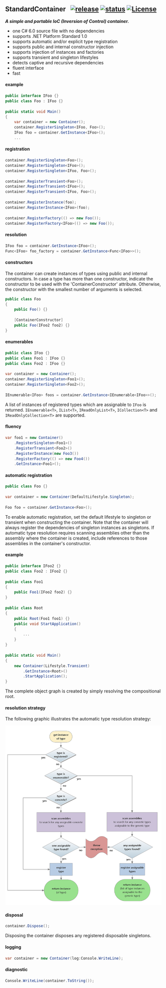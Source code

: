 
## StandardContainer&nbsp;&nbsp; [![release](https://img.shields.io/github/release/dshe/StandardContainer.svg)](https://github.com/dshe/StandardContainer/releases) [![status](https://ci.appveyor.com/api/projects/status/uuft89jhlm0xw22q/branch/master?svg=true)](https://ci.appveyor.com/project/dshe/standardcontainer/branch/master) [![License](https://img.shields.io/badge/license-Apache%202.0-7755BB.svg)](https://opensource.org/licenses/Apache-2.0)

***A simple and portable IoC (Inversion of Control) container.***
- one C# 6.0 source file with no dependencies
- supports .NET Platform Standard 1.0
- supports automatic and/or explicit type registration
- supports public and internal constructor injection
- supports injection of instances and factories
- supports transient and singleton lifestyles
- detects captive and recursive dependencies
- fluent interface
- fast

#### example
```csharp
public interface IFoo {}
public class Foo : IFoo {}

public static void Main()
{
    var container = new Container();
    container.RegisterSingleton<IFoo, Foo>();
    IFoo foo = container.GetInstance<IFoo>();
    ...
```
#### registration
```csharp
container.RegisterSingleton<Foo>();
container.RegisterSingleton<IFoo>();
container.RegisterSingleton<IFoo, Foo>();

container.RegisterTransient<Foo>();
container.RegisterTransient<IFoo>();
container.RegisterTransient<IFoo, Foo>();

container.RegisterInstance(foo);
container.RegisterInstance<IFoo>(foo);

container.RegisterFactory(() => new Foo());
container.RegisterFactory<IFoo>(() => new Foo());
```
#### resolution
```csharp
IFoo foo = container.GetInstance<IFoo>();
Func<IFoo> foo_factory = container.GetInstance<Func<IFoo>>();
```
#### constructors
The container can create instances of types using public and internal constructors. In case a type has more than one constructor, indicate the constructor to be used with the 'ContainerConstructor' attribute. Otherwise, the constructor with the smallest number of arguments is selected.
```csharp
public class Foo
{
    public Foo() {}

    [ContainerConstructor]    
    public Foo(IFoo2 foo2) {}
}
```
#### enumerables
```csharp
public class IFoo {}
public class Foo1 : IFoo {}
public class Foo2 : IFoo {}

var container = new Container();
container.RegisterSingleton<Foo1>();
container.RegisterSingleton<Foo2>();

IEnumerable<IFoo> foos = container.GetInstance<IEnumerable<IFoo>>();
```
A list of instances of registered types which are assignable to `IFoo` is returned. `IEnumerable<T>`, `IList<T>`, `IReadOnlyList<T>`, `ICollection<T>` and `IReadOnlyCollection<T>` are supported.
#### fluency
```csharp
var foo1 = new Container()
    .RegisterSingleton<Foo1>()
    .RegisterTransient<Foo2>()
    .RegisterInstance(new Foo3())
    .RegisterFactory(() => new Foo4())
    .GetInstance<Foo1>();
```
#### automatic registration
```csharp
public class Foo {}

var container = new Container(DefaultLifestyle.Singleton);

Foo foo = container.GetInstance<Foo>();
```
To enable automatic registration, set the default lifestyle to singleton or transient when constructing the container. Note that the container will always register the dependencies of singleton instances as singletons. If automatic type resolution requires scanning assemblies other than the assembly where the container is created, include references to those assemblies in the container's constructor.

#### example
```csharp
public interface IFoo2 {}
public class Foo2 : IFoo2 {}

public class Foo1
{
    public Foo1(IFoo2 foo2) {}
}

public class Root
{
    public Root(Foo1 foo1) {}
    public void StartApplication() 
    {
        ...
    }
}

public static void Main()
{
    new Container(Lifestyle.Transient)
        .GetInstance<Root>()
        .StartApplication();
}
```
The complete object graph is created by simply resolving the compositional root. 

#### resolution strategy
The following graphic illustrates the automatic type resolution strategy:

![Image of Resolution Strategy](https://github.com/dshe/InternalContainer/blob/master/TypeResolutionFlowChart3.png)


#### disposal
```csharp
container.Dispose();
```
Disposing the container disposes any registered disposable singletons.
#### logging
```csharp
var container = new Container(log:Console.WriteLine);
```
#### diagnostic
```csharp
Console.WriteLine(container.ToString());
```
